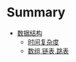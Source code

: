 # Summary

* [数据结构](./data-structure/README.md)
  * [时间复杂度](./data-structure/time-complexity.md)
  * [数组,链表,跳表](./data-structure/array-linked-list-skip-list.md)


